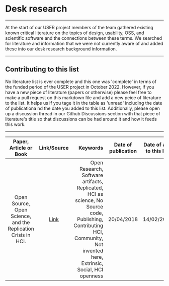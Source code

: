 # Desk research

-----

At the start of our USER project members of the team gathered existing known critical literature on the topics of design, usability, OSS, and scientific software and the connections between these terms. We searched for literature and information that we were not currently aware of and added these into our desk research background information.

----

## Contributing to this list

No literature list is ever complete and this one was 'complete' in terms of the funded period of the USER project in October 2022. However, if you have a new piece of literature (papers or otherwise) please feel free to make a pull request on this markdown file and add a new peice of literature to the list. It helps us if you tage it in the table as 'unread' including the date of publicationa nd the date you added to this list. Additionally, please open up a discussion thread in our Github Discussions section with that piece of literature's title so that discussions can be had around it and how it feeds this work.

----

| Paper, Article or Book  | Link/Source | Keywords   | Date of publication | Date of add to this list | notes/analysis/comments|
|:--------------:|:----------------------:| ----------:|:-------------:|:-------------:| ------------:|
| Open Source, Open Science, and the Replication Crisis in HCI. | [Link](https://dl.acm.org/doi/10.1145/3170427.3188395)| Open Research, Software artifacts, Replicated, HCI as science, No Source code, Publishing, Contributing HCI, Community, Not invented here, Extrinsic, Social, HCI openness | 20/04/2018  | 14/02/2023 |
